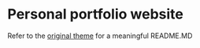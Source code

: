 # Personal portfolio website

Refer to the [original theme](https://github.com/zetxek/adrianmoreno.info) for a meaningful README.MD